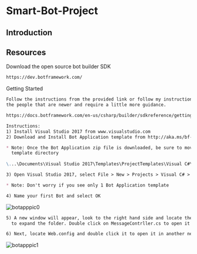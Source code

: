 # Smart-Bot-Project
## Introduction

## Resources
Download the open source bot builder SDK
```markdown
https://dev.botframework.com/ 
```
Getting Started
``` markdown
Follow the instructions from the provided link or follow my instructions. Note that my instructions are for 
the people that are newer and require a little more guidance.

https://docs.botframework.com/en-us/csharp/builder/sdkreference/gettingstarted.html

Instructions:
1) Install Visual Studio 2017 from www.visualstudio.com
2) Download and Install Bot Application template from http://aka.ms/bf-bc-vstemplate

* Note: Once the Bot Application zip file is downloaded, be sure to move it to the Visual Studio 2017 
  template directory
  
\...\Documents\Visual Studio 2017\Templates\ProjectTemplates\Visual C#\

3) Open Visual Studio 2017, select File > New > Projects > Visual C# > Bot Application

* Note: Don't worry if you see only 1 Bot Application template

4) Name your first Bot and select OK
```
![botapppic0](https://cloud.githubusercontent.com/assets/25268970/23716194/4e597436-03fd-11e7-9117-0353362e6ed9.png)

```markdown
5) A new window will appear, look to the right hand side and locate the Controllers folder. Click the arrow next to the folder 
  to expand the folder. Double click on MessageContrller.cs to open it in a new tab. 

6) Next, locate Web.config and double click it to open it in another new tab.
```
![botapppic1](https://cloud.githubusercontent.com/assets/25268970/23715743/a670f2fe-03fb-11e7-983a-254a44fb971f.png)
